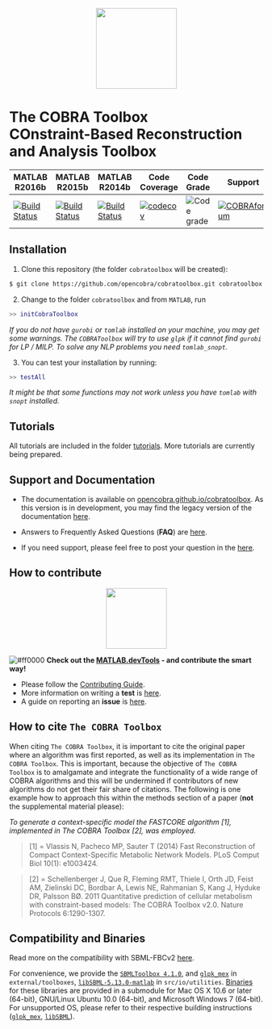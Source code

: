 <p align="center">
  <img src="https://raw.githubusercontent.com/laurentheirendt/cobratoolbox/simplified-doc/docs/source/_static/logo.png" height="160px"/>
</p>

The COBRA Toolbox <br> COnstraint-Based Reconstruction and Analysis Toolbox
=======================================================================

|  MATLAB R2016b | MATLAB R2015b | MATLAB R2014b | Code Coverage | Code Grade | Support |
|--------|--------|--------|--------|--------|--------|
| [![Build Status](https://prince.lcsb.uni.lu/jenkins/buildStatus/icon?job=COBRAToolbox-branches-auto/MATLAB_VER=R2016b)](https://prince.lcsb.uni.lu/jenkins/job/COBRAToolbox-branches-auto/MATLAB_VER=R2016b/) | [![Build Status](https://prince.lcsb.uni.lu/jenkins/buildStatus/icon?job=COBRAToolbox-branches-auto/MATLAB_VER=R2015b)](https://prince.lcsb.uni.lu/jenkins/job/COBRAToolbox-branches-auto/MATLAB_VER=R2015b/) | [![Build Status](https://prince.lcsb.uni.lu/jenkins/buildStatus/icon?job=COBRAToolbox-branches-auto/MATLAB_VER=R2014b)](https://prince.lcsb.uni.lu/jenkins/job/COBRAToolbox-branches-auto/MATLAB_VER=R2014b/) | [![codecov](https://codecov.io/gh/opencobra/cobratoolbox/branch/master/graph/badge.svg)](https://codecov.io/gh/opencobra/cobratoolbox/branch/master) | ![Code grade](https://prince.lcsb.uni.lu/jenkins/userContent/codegrade.svg "Ratio of the number of inefficient code lines and the total number of lines of code (in percent). A: 0-3%, B: 3-6%, C: 6-9%, D: 9-12%, E: 12-15%, F: > 15%.") |  [![COBRAforum](https://img.shields.io/badge/COBRA-forum-blue.svg)](https://groups.google.com/forum/#!forum/cobra-toolbox) |

Installation
------------

1. Clone this repository (the folder `cobratoolbox` will be created):
  ```sh
  $ git clone https://github.com/opencobra/cobratoolbox.git cobratoolbox
  ```

2. Change to the folder `cobratoolbox` and from `MATLAB`, run
  ```Matlab
  >> initCobraToolbox
  ```
  *If you do not have `gurobi` or `tomlab` installed on your machine, you may get some warnings. The `COBRAToolbox` will try to use `glpk` if it cannot find `gurobi` for LP / MILP.  To solve any NLP problems you need `tomlab_snopt`.*

3. You can test your installation by running:
  ```Matlab
  >> testAll
  ```
  *It might be that some functions may not work unless you have `tomlab` with `snopt` installed.*

Tutorials
---------

All tutorials are included in the folder [tutorials](https://github.com/opencobra/cobratoolbox/tree/master/tutorials). More tutorials are currently being prepared.

Support and Documentation
--------------

- The documentation is available on [opencobra.github.io/cobratoolbox](http://opencobra.github.io/cobratoolbox). As this version is in development, you may find the legacy version of the documentation [here](http://opencobra.github.io/cobratoolbox/deprecated/docs/index.html).

- Answers to Frequently Asked Questions (**FAQ**) are [here](FAQ.md).

- If you need support, please feel free to post your question in the [here](https://groups.google.com/forum/#!forum/cobra-toolbox).

How to contribute
-----------------

<p align="center">
<img src="https://raw.githubusercontent.com/opencobra/MATLAB.devTools/develop/assets/devTools_logo.png" height="120px"/>
</p>

![#ff0000](https://placehold.it/15/ff0000/000000?text=+) **Check out the [MATLAB.devTools](https://github.com/opencobra/MATLAB.devTools) - and contribute the smart way!**

- Please follow the [Contributing Guide](https://github.com/opencobra/cobratoolbox/blob/master/.github/CONTRIBUTING.md).
- More information on writing a **test** is [here](TESTGUIDE.md).
- A guide on reporting an **issue** is [here](ISSUEGUIDE.md).

How to cite `The COBRA Toolbox`
---------------

When citing `The COBRA Toolbox`, it is important to cite the original paper where an algorithm was first reported, as well as its implementation in `The COBRA Toolbox`. This is important, because the objective of `The COBRA Toolbox` is to amalgamate and integrate the functionality of a wide range of COBRA algorithms and this will be undermined if contributors of new algorithms do not get their fair share of citations. The following is one example how to approach this within the methods section of a paper (**not** the supplemental material please):

*To generate a context-specific model the FASTCORE algorithm [1], implemented in The COBRA Toolbox [2], was employed.*

>[1] = Vlassis N, Pacheco MP, Sauter T (2014) Fast Reconstruction of Compact Context-Specific Metabolic Network Models. PLoS Comput Biol 10(1): e1003424.
>

>[2] = Schellenberger J, Que R, Fleming RMT, Thiele I, Orth JD, Feist AM, Zielinski DC, Bordbar A, Lewis NE, Rahmanian S, Kang J, Hyduke DR, Palsson BØ. 2011 Quantitative prediction of cellular metabolism with constraint-based models: The COBRA Toolbox v2.0. Nature Protocols 6:1290-1307.
>

Compatibility and Binaries
---------------------------

Read more on the compatibility with SBML-FBCv2 [here](https://github.com/opencobra/cobratoolbox/blob/master/.github/NOTES.md).

For convenience, we provide the [`SBMLToolbox 4.1.0`](http://sbml.org/Software/SBMLToolbox), and [`glpk_mex`](https://github.com/blegat/glpkmex) in `external/toolboxes`, [`libSBML-5.13.0-matlab`](http://sbml.org/Software/libSBML) in `src/io/utilities`.
[Binaries](https://github.com/opencobra/COBRA.binary) for these libraries are provided in a submodule for Mac OS X 10.6 or later (64-bit), GNU/Linux Ubuntu 10.0 (64-bit), and Microsoft Windows 7 (64-bit).
For unsupported OS, please refer to their respective building instructions ([`glpk_mex`](https://github.com/blegat/glpkmex#instructions-for-compiling-from-source), [`libSBML`](http://sbml.org/Software/libSBML/5.13.0/docs//cpp-api/libsbml-installation.html)).
